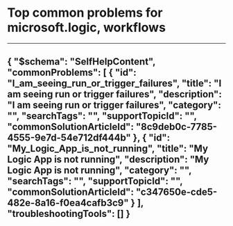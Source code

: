 <properties
	pageTitle="Top common problems for microsoft.logic, workflows"
	description="Top common problems for microsoft.logic, workflows"        
	service="microsoft.logic"
	resource="workflows"
	resourceTags=""
	authors="jeffhollan"
	ms.author=""
	displayOrder=""
	articleId="1bed83e7-48d4-437a-bebf-6c2c3e99b85b"
	selfHelpType="diagnoseandsolve"
	productPesIds=""
	cloudEnvironments="public"
/>
# Top common problems for microsoft.logic, workflows
---
{
    "$schema": "SelfHelpContent",
    "commonProblems": [
        {
            "id": "I_am_seeing_run_or_trigger_failures",
            "title": "I am seeing run or trigger failures",
            "description": "I am seeing run or trigger failures",
            "category": "",
            "searchTags": "",
            "supportTopicId": "",
            "commonSolutionArticleId": "8c9deb0c-7785-4555-9e7d-54e712df444b"
        },
        {
            "id": "My_Logic_App_is_not_running",
            "title": "My Logic App is not running",
            "description": "My Logic App is not running",
            "category": "",
            "searchTags": "",
            "supportTopicId": "",
            "commonSolutionArticleId": "c347650e-cde5-482e-8a16-f0ea4cafb3c9"
        }
    ],
    "troubleshootingTools": []
}
---
